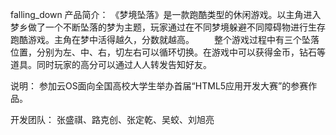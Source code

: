 ﻿falling_down
产品简介：
	《梦境坠落》是一款跑酷类型的休闲游戏。以主角进入梦乡做了一个不断坠落的梦为主题，玩家通过在不同梦境躲避不同障碍物进行生存跑酷游戏。主角在梦中活得越久，分数就越高。
　　整个游戏过程中有三个坠落位置，分别为左、中、右，切左右可以循环切换。在游戏中可以获得金币，钻石等道具。同时玩家的高分可以通过人人转发告知好友。

说明：
	参加云OS面向全国高校大学生举办首届“HTML5应用开发大赛”的参赛作品。

开发团队：
张盛祺、路克创、张定乾、吴蛟、刘旭亮
